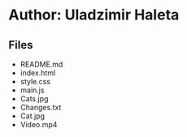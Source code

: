 # Author: Uladzimir Haleta
## Files
* README.md
* index.html
* style.css
* main.js
* Cats.jpg
* Changes.txt
* Cat.jpg
* Video.mp4